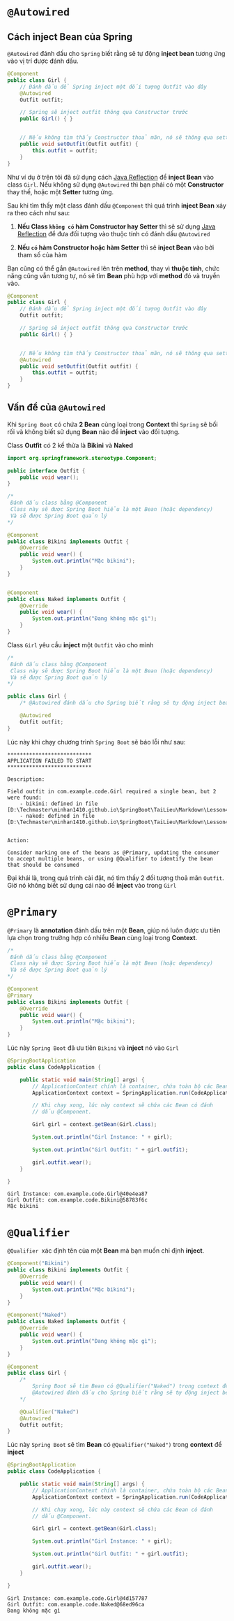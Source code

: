 # **`@Autowired`**

## **Cách inject Bean của Spring**

`@Autowired` đánh dấu cho `Spring` biết rằng sẽ tự động **inject bean** tương ứng vào vị trí được đánh dấu.

```java
@Component
public class Girl {
    // Đánh dấu để Spring inject một đối tượng Outfit vào đây
    @Autowired
    Outfit outfit;

    // Spring sẽ inject outfit thông qua Constructor trước
    public Girl() { }


    // Nếu không tìm thấy Constructor thoả mãn, nó sẽ thông qua setter
    public void setOutfit(Outfit outfit) {
        this.outfit = outfit;
    }
}
```

Như ví dụ ở trên tôi đã sử dụng cách [Java Reflection](https://loda.me/articles/huong-dan-java-reflection#26756cb11a134f25a0f0df3f60927fee) để **inject Bean** vào class `Girl`. Nếu không sử dụng `@Autowired` thì bạn phải có một **Constructor** thay thế, hoặc một **Setter** tương ứng.

Sau khi tìm thấy một class đánh dấu `@Component` thì quá trình **inject Bean** xảy ra theo cách như sau:

1. **Nếu Class `không có` hàm Constructor hay Setter** thì sẽ sử dụng [Java Reflection](https://loda.me/articles/huong-dan-java-reflection#26756cb11a134f25a0f0df3f60927fee) để đưa đối tượng vào thuộc tính có đánh dấu `@Autowired`

2. **Nếu `có` hàm Constructor hoặc hàm Setter** thì sẽ **inject Bean** vào bởi tham số của hàm

Bạn cũng có thể gắn `@Autowired` lên trên **method**, thay vì **thuộc tính**, chức năng cũng vẫn tương tự, nó sẽ tìm **Bean** phù hợp với **method** đó và truyền vào.

```java
@Component
public class Girl {
    // Đánh dấu để Spring inject một đối tượng Outfit vào đây
    Outfit outfit;

    // Spring sẽ inject outfit thông qua Constructor trước
    public Girl() { }


    // Nếu không tìm thấy Constructor thoả mãn, nó sẽ thông qua setter
    @Autowired
    public void setOutfit(Outfit outfit) {
        this.outfit = outfit;
    }
}
```

## **Vấn đề của `@Autowired`**

Khi `Spring Boot` có chứa **2 Bean** cùng loại trong **Context** thì `Spring` sẽ bối rối và không biết sử dụng **Bean** nào để **inject** vào đối tượng.

Class **Outfit** có 2 kế thừa là **Bikini** và **Naked**

```java
import org.springframework.stereotype.Component;

public interface Outfit {
    public void wear();
}

/*
 Đánh dấu class bằng @Component
 Class này sẽ được Spring Boot hiểu là một Bean (hoặc dependency)
 Và sẽ được Spring Boot quản lý
*/

@Component
public class Bikini implements Outfit {
    @Override
    public void wear() {
        System.out.println("Mặc bikini");
    }
}


@Component
public class Naked implements Outfit {
    @Override
    public void wear() {
        System.out.println("Đang không mặc gì");
    }
}
```

Class `Girl` yêu cầu **inject** một `Outfit` vào cho mình

```java
/*
 Đánh dấu class bằng @Component
 Class này sẽ được Spring Boot hiểu là một Bean (hoặc dependency)
 Và sẽ được Spring Boot quản lý
*/

public class Girl {
    /* @Autowired đánh dấu cho Spring biết rằng sẽ tự động inject bean tương ứng vào vị trí được đánh dấu. */

    @Autowired
    Outfit outfit;
}
```

Lúc này khi chạy chương trình `Spring Boot` sẽ báo lỗi như sau:

```
***************************
APPLICATION FAILED TO START
***************************

Description:

Field outfit in com.example.code.Girl required a single bean, but 2 were found:
	- bikini: defined in file [D:\Techmaster\minhan1410.github.io\SpringBoot\TaiLieu\Markdown\Lesson4_@Autowired_@Primary_@Qualifier\code\target\classes\com\example\code\Bikini.class]
	- naked: defined in file [D:\Techmaster\minhan1410.github.io\SpringBoot\TaiLieu\Markdown\Lesson4_@Autowired_@Primary_@Qualifier\code\target\classes\com\example\code\Naked.class]


Action:

Consider marking one of the beans as @Primary, updating the consumer to accept multiple beans, or using @Qualifier to identify the bean that should be consumed
```

Đại khái là, trong quá trình cài đặt, nó tìm thấy 2 đối tượng thoả mãn `Outfit`. Giờ nó không biết sử dụng cái nào để **inject** vào trong `Girl`

# **`@Primary`**

`@Primary` là **annotation** đánh dấu trên một **Bean**, giúp nó luôn được ưu tiên lựa chọn trong trường hợp có nhiều **Bean** cùng loại trong **Context**.

```java
/*
 Đánh dấu class bằng @Component
 Class này sẽ được Spring Boot hiểu là một Bean (hoặc dependency)
 Và sẽ được Spring Boot quản lý
*/

@Component
@Primary
public class Bikini implements Outfit {
    @Override
    public void wear() {
        System.out.println("Mặc bikini");
    }
}
```

Lúc này `Spring Boot` đã ưu tiên `Bikini` và **inject** nó vào `Girl`

```java
@SpringBootApplication
public class CodeApplication {

    public static void main(String[] args) {
        // ApplicationContext chính là container, chứa toàn bộ các Bean
        ApplicationContext context = SpringApplication.run(CodeApplication.class, args);

        // Khi chạy xong, lúc này context sẽ chứa các Bean có đánh
        // dấu @Component.

        Girl girl = context.getBean(Girl.class);

        System.out.println("Girl Instance: " + girl);

        System.out.println("Girl Outfit: " + girl.outfit);

        girl.outfit.wear();
    }

}
```

```
Girl Instance: com.example.code.Girl@40e4ea87
Girl Outfit: com.example.code.Bikini@58783f6c
Mặc bikini
```

# **`@Qualifier`**

`@Qualifier `xác định tên của một **Bean** mà bạn muốn chỉ định **inject**.

```java
@Component("Bikini")
public class Bikini implements Outfit {
    @Override
    public void wear() {
        System.out.println("Mặc bikini");
    }
}

@Component("Naked")
public class Naked implements Outfit {
    @Override
    public void wear() {
        System.out.println("Đang không mặc gì");
    }
}

@Component
public class Girl {
    /* 
        Spring Boot sẽ tìm Bean có @Qualifier("Naked") trong context để inject 
        @Autowired đánh dấu cho Spring biết rằng sẽ tự động inject bean tương ứng vào vị trí được đánh dấu.
    */

    @Qualifier("Naked")
    @Autowired
    Outfit outfit;
}
```

Lúc này `Spring Boot` sẽ tìm **Bean** có `@Qualifier("Naked")` trong **context** để **inject**

```java
@SpringBootApplication
public class CodeApplication {

    public static void main(String[] args) {
        // ApplicationContext chính là container, chứa toàn bộ các Bean
        ApplicationContext context = SpringApplication.run(CodeApplication.class, args);

        // Khi chạy xong, lúc này context sẽ chứa các Bean có đánh
        // dấu @Component.

        Girl girl = context.getBean(Girl.class);

        System.out.println("Girl Instance: " + girl);

        System.out.println("Girl Outfit: " + girl.outfit);

        girl.outfit.wear();
    }

}
```

```
Girl Instance: com.example.code.Girl@4d157787
Girl Outfit: com.example.code.Naked@68ed96ca
Đang không mặc gì
```
